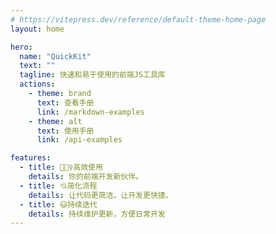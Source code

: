 ```yaml
---
# https://vitepress.dev/reference/default-theme-home-page
layout: home

hero:
  name: "QuickKit"
  text: ""
  tagline: 快速和易于使用的前端JS工具库
  actions:
    - theme: brand
      text: 查看手册
      link: /markdown-examples
    - theme: alt
      text: 使用手册
      link: /api-examples

features:
  - title: 🏃🏃‍♀️高效使用
    details: 你的前端开发新伙伴。
  - title: 💘简化流程
    details: 让代码更简洁，让开发更快捷。
  - title: 😃持续迭代
    details: 持续维护更新，方便日常开发
---
```

